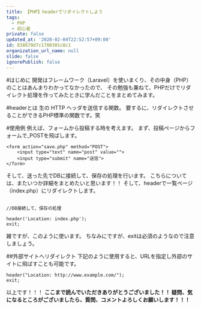 ```yaml
---
title: 【PHP】headerでリダイレクトしよう
tags:
  - PHP
  - 初心者
private: false
updated_at: '2020-02-04T22:52:57+09:00'
id: 838670d7c1700301c8c1
organization_url_name: null
slide: false
ignorePublish: false
---
```

#はじめに
開発はフレームワーク（Laravel）を使いまくり、その中身（PHP）のことはあんまりわかってなかったので、
その勉強も兼ねて、PHPだけでリダイレクト処理を作ってみたときに学んだことをまとめてみます。

#headerとは
生の HTTP ヘッダを送信する関数。
要するに、リダイレクトさせることができるPHP標準の関数です。笑

#使用例
例えば、フォームから投稿する時を考えます。
まず、投稿ページからフォームで_POSTを飛ばします。

```PHP:create.php
<form action="save.php" method="POST">
	<input type="text" name="post" value="">
	<input type="submit" name="送信">
</form>
```

そして、送った先でDBに接続して、保存の処理を行います。
こちらについては、またいつか詳細をまとめたいと思います！！
そして、headerで一覧ページ（index.php）にリダイレクトします。

```PHP:save.php

//DB接続して、保存の処理

header('Location: index.php');
exit;
```

雑ですが、このように使います。
ちなみにですが、exitは必須のようなので注意しましょう。

##外部サイトへリダイレクト
下記のように使用すると、URLを指定し外部のサイトに飛ばすことも可能です。

```PHP:
header("Location: http://www.example.com/");
exit;
```


以上です！！！
**ここまで読んでいただきありがとうございました！！
疑問、気になるところがございましたら、質問、コメントよろしくお願いします！！！**
